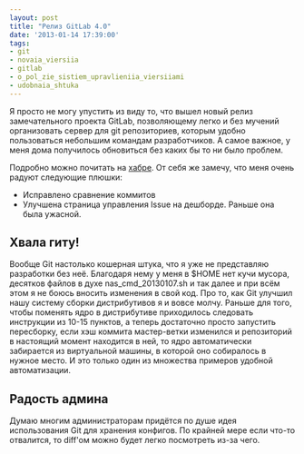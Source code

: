 ```yaml
---
layout: post
title: "Релиз GitLab 4.0"
date: '2013-01-14 17:39:00'
tags:
- git
- novaia_viersiia
- gitlab
- o_pol_zie_sistiem_upravlieniia_viersiiami
- udobnaia_shtuka
---
```


Я просто не могу упустить из виду то, что вышел новый релиз замечательного проекта GitLab, позволяющему легко и без мучений организовать сервер для git репозиториев, которым удобно пользоваться небольшим командам разработчиков. А самое важное, у меня дома получилось обновиться без каких бы то ни было проблем.

<a name="more"></a>

Подробно можно почитать на [хабре](http://habrahabr.ru/post/165759). От себя же замечу, что меня очень радуют следующие плюшки:

*   Исправлено сравнение коммитов
*   Улучшена страница управления Issue на дешборде. Раньше она была ужасной.

## Хвала гиту!
Вообще Git настолько кошерная штука, что я уже не представляю разработки без неё. Благодаря нему у меня в $HOME нет кучи мусора, десятков файлов в духе nas_cmd_20130107.sh и так далее и при всём этом я не боюсь вносить изменения в свой код. Про то, как Git улучшил нашу систему сборки дистрибутивов я и вовсе молчу. Раньше для того, чтобы поменять ядро в дистрибутиве приходилось следовать инструкции из 10-15 пунктов, а теперь достаточно просто запустить пересборку, если хэш коммита мастер-ветки изменился и репозиторий в настоящий момент находится в ней, то ядро автоматически забирается из виртуальной машины, в которой оно собиралось в нужное место. И это только один из множества примеров удобной автоматизации.

## Радость админа
Думаю многим администраторам придётся по душе идея использования Git для хранения конфигов. По крайней мере если что-то отвалится, то diff'ом можно будет легко посмотреть из-за чего.